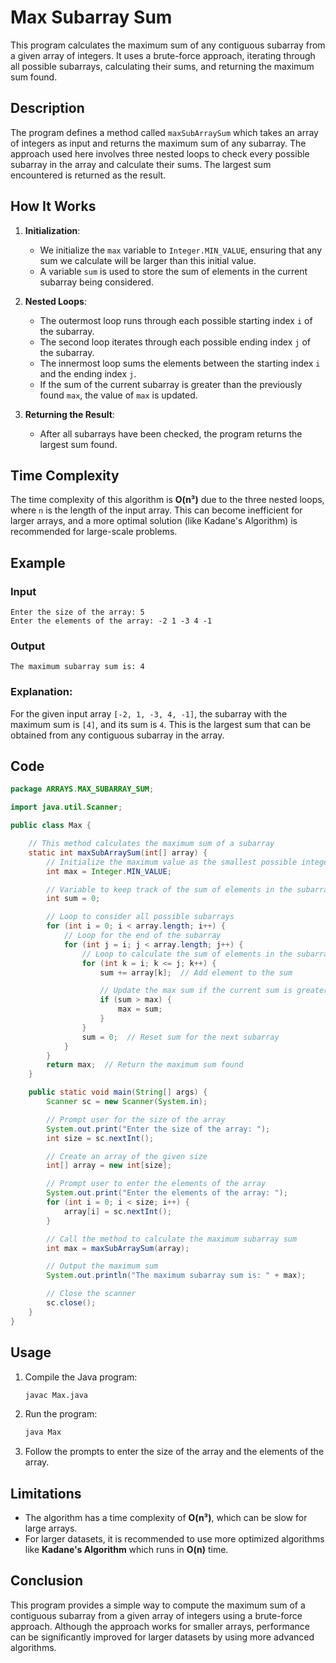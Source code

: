 # Max Subarray Sum

This program calculates the maximum sum of any contiguous subarray from a given array of integers. It uses a brute-force approach, iterating through all possible subarrays, calculating their sums, and returning the maximum sum found.

## Description

The program defines a method called `maxSubArraySum` which takes an array of integers as input and returns the maximum sum of any subarray. The approach used here involves three nested loops to check every possible subarray in the array and calculate their sums. The largest sum encountered is returned as the result.

## How It Works

1. **Initialization**:

   - We initialize the `max` variable to `Integer.MIN_VALUE`, ensuring that any sum we calculate will be larger than this initial value.
   - A variable `sum` is used to store the sum of elements in the current subarray being considered.

2. **Nested Loops**:

   - The outermost loop runs through each possible starting index `i` of the subarray.
   - The second loop iterates through each possible ending index `j` of the subarray.
   - The innermost loop sums the elements between the starting index `i` and the ending index `j`.
   - If the sum of the current subarray is greater than the previously found `max`, the value of `max` is updated.

3. **Returning the Result**:
   - After all subarrays have been checked, the program returns the largest sum found.

## Time Complexity

The time complexity of this algorithm is **O(n³)** due to the three nested loops, where `n` is the length of the input array. This can become inefficient for larger arrays, and a more optimal solution (like Kadane's Algorithm) is recommended for large-scale problems.

## Example

### Input

```
Enter the size of the array: 5
Enter the elements of the array: -2 1 -3 4 -1
```

### Output

```
The maximum subarray sum is: 4
```

### Explanation:

For the given input array `[-2, 1, -3, 4, -1]`, the subarray with the maximum sum is `[4]`, and its sum is `4`. This is the largest sum that can be obtained from any contiguous subarray in the array.

## Code

```java
package ARRAYS.MAX_SUBARRAY_SUM;

import java.util.Scanner;

public class Max {

    // This method calculates the maximum sum of a subarray
    static int maxSubArraySum(int[] array) {
        // Initialize the maximum value as the smallest possible integer
        int max = Integer.MIN_VALUE;

        // Variable to keep track of the sum of elements in the subarray
        int sum = 0;

        // Loop to consider all possible subarrays
        for (int i = 0; i < array.length; i++) {
            // Loop for the end of the subarray
            for (int j = i; j < array.length; j++) {
                // Loop to calculate the sum of elements in the subarray from index i to j
                for (int k = i; k <= j; k++) {
                    sum += array[k];  // Add element to the sum

                    // Update the max sum if the current sum is greater
                    if (sum > max) {
                        max = sum;
                    }
                }
                sum = 0;  // Reset sum for the next subarray
            }
        }
        return max;  // Return the maximum sum found
    }

    public static void main(String[] args) {
        Scanner sc = new Scanner(System.in);

        // Prompt user for the size of the array
        System.out.print("Enter the size of the array: ");
        int size = sc.nextInt();

        // Create an array of the given size
        int[] array = new int[size];

        // Prompt user to enter the elements of the array
        System.out.print("Enter the elements of the array: ");
        for (int i = 0; i < size; i++) {
            array[i] = sc.nextInt();
        }

        // Call the method to calculate the maximum subarray sum
        int max = maxSubArraySum(array);

        // Output the maximum sum
        System.out.println("The maximum subarray sum is: " + max);

        // Close the scanner
        sc.close();
    }
}
```

## Usage

1. Compile the Java program:

   ```bash
   javac Max.java
   ```

2. Run the program:

   ```bash
   java Max
   ```

3. Follow the prompts to enter the size of the array and the elements of the array.

## Limitations

- The algorithm has a time complexity of **O(n³)**, which can be slow for large arrays.
- For larger datasets, it is recommended to use more optimized algorithms like **Kadane's Algorithm** which runs in **O(n)** time.

## Conclusion

This program provides a simple way to compute the maximum sum of a contiguous subarray from a given array of integers using a brute-force approach. Although the approach works for smaller arrays, performance can be significantly improved for larger datasets by using more advanced algorithms.
